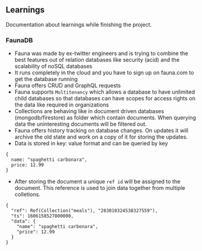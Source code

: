 ## Learnings

Documentation about learnings while finishing the project.

### FaunaDB

- Fauna was made by ex-twitter engineers and is trying to combine the best features out of relation databases like security (acid) and the scalability of noSQL databases
- It runs completely in the cloud and you have to sign up on fauna.com to get the database running
- Fauna offers CRUD and GraphQL requests
- Fauna supports `Multitenancy` which allows a database to have unlimited child databases so that databases can have scopes for access rights on the data like required in organizations
- Collections are behaving like in document driven databases (mongodb/firestore) as folder which contain documents. When querying data the uninteresting documents will be filtered out.
- Fauna offers history tracking on database changes. On updates it will archive the old state and work on a copy of it for storing the updates.
- Data is stored in key: value format and can be queried by key

```
{
  name: "spaghetti carbonara",
  price: 12.99
}
```

- After storing the document a unique `ref id` will be assigned to the document. This reference is used to join data together from multiple colletions.

```
{
  "ref": Ref(Collection("meals"), "283010324538327559"),
  "ts": 1606158527800000,
  "data": {
    "name": "spaghetti carbonara",
    "price": 12.99
  }
}
```
